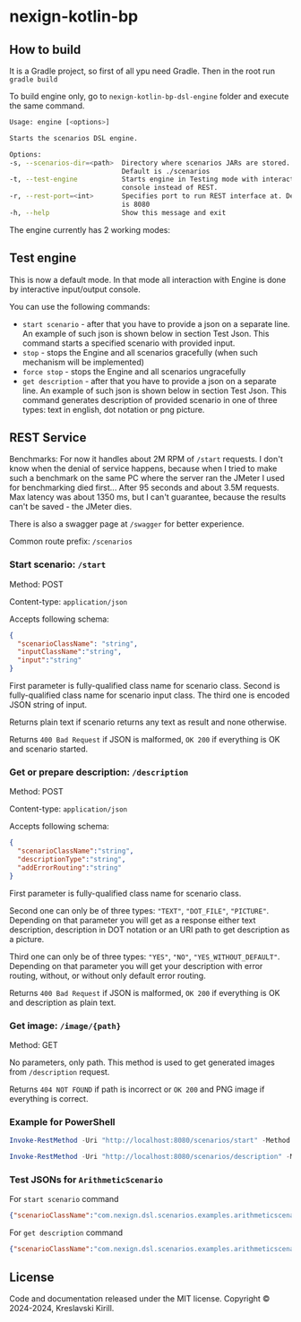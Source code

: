 # nexign-kotlin-bp

## How to build

It is a Gradle project, so first of all ypu need Gradle. Then in the root run `gradle build`

To build engine only, go to `nexign-kotlin-bp-dsl-engine` folder and execute the same command.

[comment]: <> (gradle build -D org.gradle.java.home="C:\PROGRA~1\Java\jdk-17")


```bash
Usage: engine [<options>]

Starts the scenarios DSL engine.

Options:
-s, --scenarios-dir=<path>  Directory where scenarios JARs are stored.
                            Default is ./scenarios
-t, --test-engine           Starts engine in Testing mode with interactive
                            console instead of REST.
-r, --rest-port=<int>       Specifies port to run REST interface at. Default
                            is 8080
-h, --help                  Show this message and exit
```

The engine currently has 2 working modes:

## Test engine
This is now a default mode. In that mode all interaction with Engine is done by interactive input/output console.

You can use the following commands:
- `start scenario` - after that you have to provide a json on a separate line. An example of such json is shown below in section Test Json. This command starts a specified scenario with provided input.
- `stop` - stops the Engine and all scenarios gracefully (when such mechanism will be implemented)
- `force stop` - stops the Engine and all scenarios ungracefully
- `get description` - after that you have to provide a json on a separate line. An example of such json is shown below in section Test Json. This command generates description of provided scenario in one of three types: text in english, dot notation or png picture.

## REST Service

Benchmarks: For now it handles about 2M RPM of `/start` requests. I don't know when the denial of service happens, because when I tried to make such a benchmark on the same PC where the server ran the JMeter I used for benchmarking died first... After 95 seconds and about 3.5M requests. Max latency was about 1350 ms, but I can't guarantee, because the results can't be saved - the JMeter dies.

There is also a swagger page at `/swagger` for better experience.

Common route prefix: `/scenarios`

### Start scenario: `/start`
Method: POST

Content-type: `application/json`

Accepts following schema:
```json
{
  "scenarioClassName": "string",
  "inputClassName":"string",
  "input":"string"
}
```

First parameter is fully-qualified class name for scenario class. Second is fully-qualified class name for scenario input class. The third one is encoded JSON string of input.

Returns plain text if scenario returns any text as result and none otherwise. 

Returns `400 Bad Request` if JSON is malformed, `OK 200` if everything is OK and scenario started.

### Get or prepare description: `/description`
Method: POST

Content-type: `application/json`

Accepts following schema:
```json
{
  "scenarioClassName":"string",
  "descriptionType":"string",
  "addErrorRouting":"string"
}
```
First parameter is fully-qualified class name for scenario class. 

Second one can only be of three types: `"TEXT"`, `"DOT_FILE"`, `"PICTURE"`. Depending on that parameter you will get as a response either text description, description in DOT notation or an URI path to get description as a picture.

Third one can only be of three types: `"YES"`, `"NO"`, `"YES_WITHOUT_DEFAULT"`. Depending on that parameter you will get your description with error routing, without, or without only default error routing.

Returns `400 Bad Request` if JSON is malformed, `OK 200` if everything is OK and description as plain text.

### Get image: `/image/{path}`
Method: GET

No parameters, only path. This method is used to get generated images from `/description` request.

Returns `404 NOT FOUND` if path is incorrect or `OK 200` and PNG image if everything is correct.

### Example for PowerShell

```powershell
Invoke-RestMethod -Uri "http://localhost:8080/scenarios/start" -Method Post -ContentType "application/json" -Body '{"scenarioClassName":"com.nexign.dsl.scenarios.examples.arithmeticscenario.ArithmeticScenario","inputClassName":"com.nexign.dsl.scenarios.examples.arithmeticscenario.ArithmeticInput","input":"{\"a\":12.0,\"b\":5.5}"}'
```

```powershell
Invoke-RestMethod -Uri "http://localhost:8080/scenarios/description" -Method Post -ContentType "application/json" -Body '{"scenarioClassName":"com.nexign.dsl.scenarios.examples.arithmeticscenario.ArithmeticScenario","descriptionType":"PICTURE","addErrorRouting":"NO"}'
```

### Test JSONs for `ArithmeticScenario`
For `start scenario` command
```json
{"scenarioClassName":"com.nexign.dsl.scenarios.examples.arithmeticscenario.ArithmeticScenario","inputClassName":"com.nexign.dsl.scenarios.examples.arithmeticscenario.ArithmeticInput","input":"{\"a\":12.0,\"b\":5.5}"}
```

For `get description` command
```json
{"scenarioClassName":"com.nexign.dsl.scenarios.examples.arithmeticscenario.ArithmeticScenario","descriptionType":"PICTURE","addErrorRouting":"NO"}
```

## License 

Code and documentation released under the MIT license. Copyright © 2024-2024, Kreslavski Kirill.